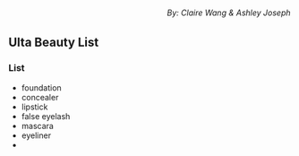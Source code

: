 ###### <p align="right">  By: Claire Wang & Ashley Joseph</p>

## **Ulta Beauty List** 

### **List**

- foundation
- concealer
- lipstick
- false eyelash
- mascara 
- eyeliner 
- 

